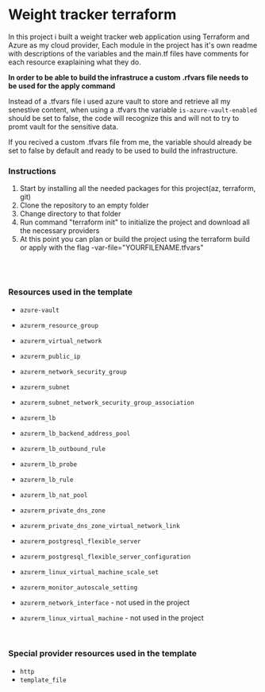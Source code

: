 # Weight tracker terraform


In this project i built a weight tracker web application using Terraform and Azure as my cloud provider,
Each module in the project has it's own readme with descriptions of the variables and the main.tf files have comments for each resource exaplaining what they do.

**In order to be able to build the infrastruce a custom .rfvars file needs to be used for the apply command**

Instead of a .tfvars file i used azure vault to store and retrieve all my senestive content,
when using a .tfvars the variable `is-azure-vault-enabled` should be set to false, the code will recognize this and will not to try to promt vault for the sensitive data.

If you recived a custom .tfvars file from me, the variable should already be set to false by default and ready to be used to build the infrastructure.
<br>


### Instructions
1. Start by installing all the needed packages for this project(az, terraform, git)
2. Clone the repository to an empty folder
3. Change directory to that folder
4. Run command "terraform init" to initialize the project and download all the necessary providers
5. At this point you can plan or build the project using the terraform build or apply with the flag -var-file="YOURFILENAME.tfvars"


<br><br>
### Resources used in the template
- `azure-vault`
- `azurerm_resource_group`
- `azurerm_virtual_network`
- `azurerm_public_ip`
- `azurerm_network_security_group`
- `azurerm_subnet`
- `azurerm_subnet_network_security_group_association`
- `azurerm_lb`
- `azurerm_lb_backend_address_pool`
- `azurerm_lb_outbound_rule`
- `azurerm_lb_probe`
- `azurerm_lb_rule`
- `azurerm_lb_nat_pool`
- `azurerm_private_dns_zone`
- `azurerm_private_dns_zone_virtual_network_link`
- `azurerm_postgresql_flexible_server`
- `azurerm_postgresql_flexible_server_configuration`
- `azurerm_linux_virtual_machine_scale_set`
- `azurerm_monitor_autoscale_setting`  
 

- `azurerm_network_interface` - not used in the project
- `azurerm_linux_virtual_machine` - not used in the project  

  
<br>

### Special provider resources used in the template
- `http`
- `template_file`






